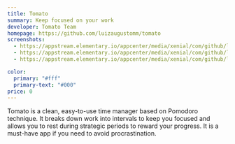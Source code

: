 ```yaml
---
title: Tomato
summary: Keep focused on your work
developer: Tomato Team
homepage: https://github.com/luizaugustomm/tomato
screenshots:
  - https://appstream.elementary.io/appcenter/media/xenial/com/github/luizaugustomm.tomato.desktop/99862E7956BD56447EA027AB212E1EFD/screenshots/image-1_orig.png
  - https://appstream.elementary.io/appcenter/media/xenial/com/github/luizaugustomm.tomato.desktop/99862E7956BD56447EA027AB212E1EFD/screenshots/image-2_orig.png
  - https://appstream.elementary.io/appcenter/media/xenial/com/github/luizaugustomm.tomato.desktop/99862E7956BD56447EA027AB212E1EFD/screenshots/image-3_orig.png

color:
  primary: "#fff"
  primary-text: "#000"
price: 0
---
```


<p>Tomato is a clean, easy-to-use time manager based on Pomodoro technique. It breaks down work into intervals to keep you focused and allows you to rest during strategic periods to reward your progress. It is a must-have app if you need to avoid procrastination.</p>
